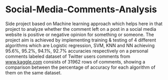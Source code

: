 # Social-Media-Comments-Analysis
Side project based on Machine learning approach which helps here in that project to analyze whether the comment left on a post in a social media website is positive or negative opinion for something or someone. The project aim is achieved  by implementing training &amp; testing  of 4 different algorithms which are Logistic regression, SVM, KNN and NN achieving 95.6%, 95.2%, 94.1%, 92.7% accuracies respectively on a personal comments labeled dataset of Twitter users comments from www.kaggle.com consists of 31962 rows of comments, showing a comparison between the percentage of accuracy for each algorithm of them on the same dataset.
